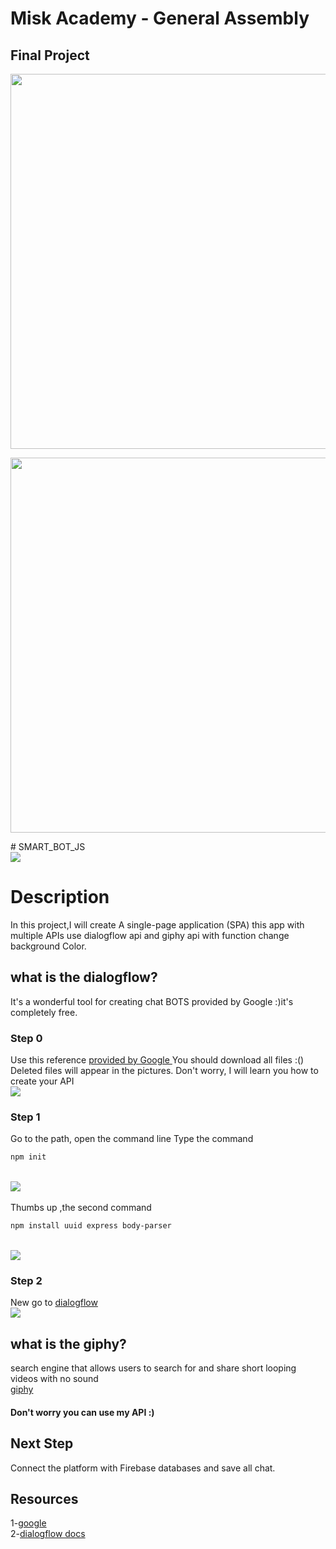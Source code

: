 # Misk Academy - General Assembly
## Final Project<br>
<img src="/SMART_BOT/css/background.gif" height="600" width="600"><br>

<p align="center">
  <img width="600" height="600" src="/SMART_BOT/css/background.gif">
</p>
# SMART_BOT_JS <br>
<img src="Capture.PNG" ><br>

# Description

In this project,I will create A single-page application (SPA) this app with multiple APIs use dialogflow api and giphy api 
with function change background Color.

## what is the dialogflow?
It's a wonderful tool for creating chat BOTS provided by Google :)it's completely free.

### Step 0

Use this reference [provided by Google ](https://github.com/googleapis/nodejs-dialogflow)
You should download all files :() Deleted files will appear in the pictures. Don't worry, I will learn you how to create your API
<br><img src="image/files.PNG" >
### Step 1
Go to the path, open the command line
Type the command
```bash
npm init
```
<br><img src="image/dialogflow/1.png" ><br>
<br>
Thumbs up ,the second command
```bash
npm install uuid express body-parser
```
<br><img src="image/dialogflow/2.png" ><br>

### Step 2
New go to [dialogflow](https://dialogflow.com)
<br><img src="image/dialogflow/3.png" ><br>
## what is the giphy?
search engine that allows users to search for and share short looping videos with no sound
<br>[giphy](https://giphy.com)<br>
#### Don't worry you can use my API :)

## Next Step
Connect the platform with Firebase databases and save all chat.

## Resources
1-[google](https://github.com/googleapis/nodejs-dialogflow) <br>
2-[dialogflow docs](https://dialogflow.com/docs)
